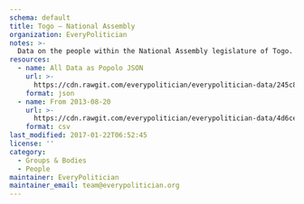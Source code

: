 ```yaml
---
schema: default
title: Togo — National Assembly
organization: EveryPolitician
notes: >-
  Data on the people within the National Assembly legislature of Togo.
resources:
  - name: All Data as Popolo JSON
    url: >-
      https://cdn.rawgit.com/everypolitician/everypolitician-data/245c835cb62e2362e064c0ddcc0e9679776289d4/data/Togo/Assembly/ep-popolo-v1.0.json
    format: json
  - name: From 2013-08-20
    url: >-
      https://cdn.rawgit.com/everypolitician/everypolitician-data/4d6ce70e623cd2ee7a44dbe5f20ff4747de9cae4/data/Togo/Assembly/term-2013.csv
    format: csv
last_modified: 2017-01-22T06:52:45
license: ''
category:
  - Groups & Bodies
  - People
maintainer: EveryPolitician
maintainer_email: team@everypolitician.org
---
```

